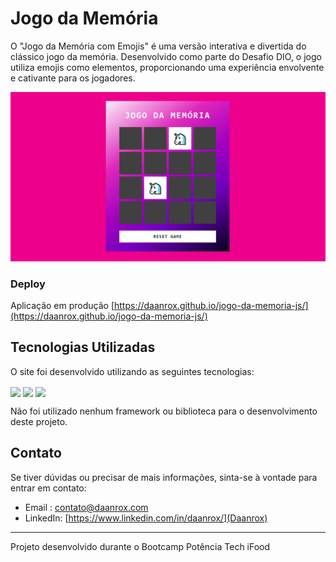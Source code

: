 
# Jogo da Memória 

O "Jogo da Memória com Emojis" é uma versão interativa e divertida do clássico jogo da memória. Desenvolvido como parte do Desafio DIO, o jogo utiliza emojis como elementos, proporcionando uma experiência envolvente e cativante para os jogadores.

![Jogo da Memória](front_example.jpg)

### Deploy
Aplicação em produção [https://daanrox.github.io/jogo-da-memoria-js/](https://daanrox.github.io/jogo-da-memoria-js/)

## Tecnologias Utilizadas

O site foi desenvolvido utilizando as seguintes tecnologias:

<div>
  <img align="center" src="https://img.shields.io/badge/HTML5-E34F26?style=for-the-badge&logo=html5&logoColor=white"/>
  <img align="center" src="https://img.shields.io/badge/CSS3-1572B6?style=for-the-badge&logo=css3&logoColor=white"/>
  <img align="center" src="https://img.shields.io/badge/JavaScript-F7DF1E?style=for-the-badge&logo=javascript&logoColor=black"/>
</div>

Não foi utilizado nenhum framework ou biblioteca para o desenvolvimento deste projeto.

## Contato
Se tiver dúvidas ou precisar de mais informações, sinta-se à vontade para entrar em contato:
- Email : [contato@daanrox.com](mailto:contato@daanrox.com)
- LinkedIn: [https://www.linkedin.com/in/daanrox/](Daanrox)

--- 

Projeto desenvolvido durante o Bootcamp Potência Tech iFood
